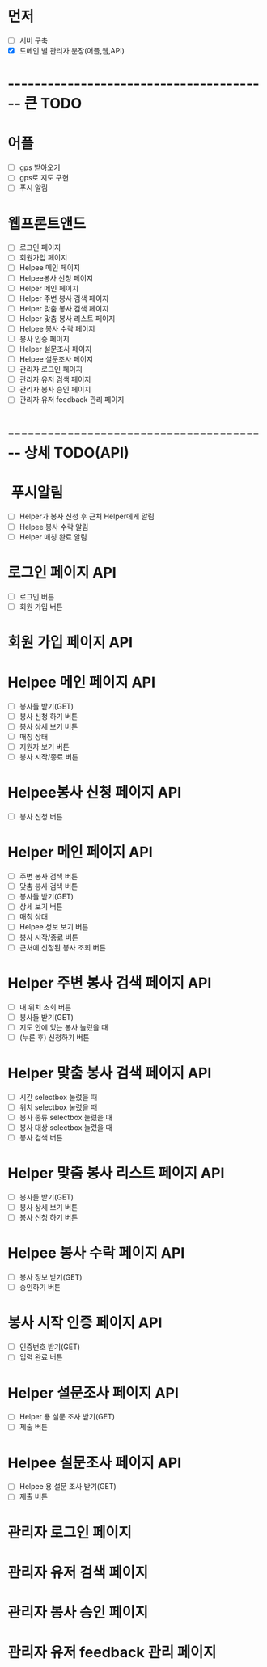 # 먼저
- [ ] 서버 구축
- [x] 도메인 별 관리자 분장(어플,웹,API)

# ---------------------------------------- 큰 TODO

# 어플
- [ ] gps 받아오기
- [ ] gps로 지도 구현
- [ ] 푸시 알림

# 웹프론트앤드
- [ ] 로그인 페이지
- [ ] 회원가입 페이지
- [ ] Helpee 메인 페이지
- [ ] Helpee봉사 신청 페이지
- [ ] Helper 메인 페이지
- [ ] Helper 주변 봉사 검색 페이지
- [ ] Helper 맞춤 봉사 검색 페이지
- [ ] Helper 맞춤 봉사 리스트 페이지
- [ ] Helpee 봉사 수락 페이지
- [ ] 봉사 인증 페이지
- [ ] Helper 설문조사 페이지
- [ ] Helpee 설문조사 페이지
- [ ] 관리자 로그인 페이지
- [ ] 관리자 유저 검색 페이지
- [ ] 관리자 봉사 승인 페이지
- [ ] 관리자 유저 feedback 관리 페이지

# ---------------------------------------- 상세 TODO(API)

#  푸시알림
- [ ] Helper가 봉사 신청 후 근처 Helper에게 알림
- [ ] Helpee 봉사 수락 알림
- [ ] Helper 매칭 완료 알림

# 로그인 페이지 API
- [ ] 로그인 버튼
- [ ] 회원 가입 버튼

# 회원 가입 페이지 API


# Helpee 메인 페이지 API
- [ ] 봉사들 받기(GET)
- [ ] 봉사 신청 하기 버튼
- [ ] 봉사 상세 보기 버튼
- [ ] 매칭 상태
- [ ] 지원자 보기 버튼
- [ ] 봉사 시작/종료 버튼

# Helpee봉사 신청 페이지 API
- [ ] 봉사 신청 버튼

# Helper 메인 페이지 API
- [ ] 주변 봉사 검색 버튼
- [ ] 맞춤 봉사 검색 버튼
- [ ] 봉사들 받기(GET)
- [ ] 상세 보기 버튼
- [ ] 매칭 상태
- [ ] Helpee 정보 보기 버튼
- [ ] 봉사 시작/종료 버튼
- [ ] 근처에 신청된 봉사 조회 버튼

# Helper 주변 봉사 검색 페이지 API
- [ ] 내 위치 조회 버튼
- [ ] 봉사들 받기(GET)
- [ ] 지도 안에 있는 봉사 눌렀을 때
- [ ] (누른 후) 신청하기 버튼

# Helper 맞춤 봉사 검색 페이지 API
- [ ] 시간 selectbox 눌렀을 때
- [ ] 위치 selectbox 눌렀을 때
- [ ] 봉사 종류 selectbox 눌렀을 때
- [ ] 봉사 대상 selectbox 눌렀을 때
- [ ] 봉사 검색 버튼

# Helper 맞춤 봉사 리스트 페이지 API
- [ ] 봉사들 받기(GET)
- [ ] 봉사 상세 보기 버튼
- [ ] 봉사 신청 하기 버튼

# Helpee 봉사 수락 페이지 API
- [ ] 봉사 정보 받기(GET)
- [ ] 승인하기 버튼

# 봉사 시작 인증 페이지 API
- [ ] 인증번호 받기(GET)
- [ ] 입력 완료 버튼

# Helper 설문조사 페이지 API
- [ ] Helper 용 설문 조사 받기(GET)
- [ ] 제출 버튼

# Helpee 설문조사 페이지 API
- [ ] Helpee 용 설문 조사 받기(GET)
- [ ] 제출 버튼

# 관리자 로그인 페이지

# 관리자 유저 검색 페이지

# 관리자 봉사 승인 페이지

# 관리자 유저 feedback 관리 페이지
